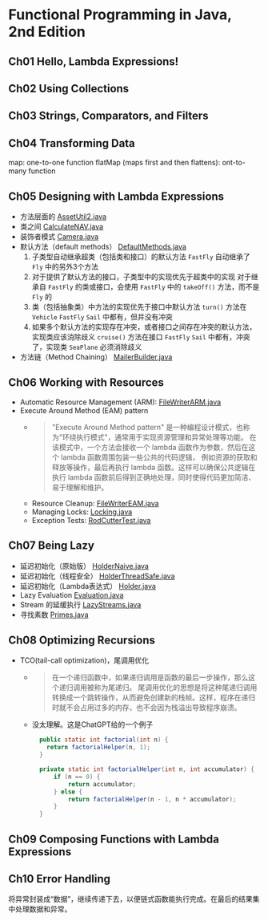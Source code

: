 # Functional Programming in Java, 2nd Edition

## Ch01 Hello, Lambda Expressions!

## Ch02 Using Collections

## Ch03 Strings, Comparators, and Filters

## Ch04 Transforming Data
map: one-to-one function
flatMap (maps first and then flattens): ont-to-many function


## Ch05 Designing with Lambda Expressions
- 方法层面的 [AssetUtil2.java](src/main/java/com/youngzy/book/fpij/ch05/AssetUtil2.java)
- 类之间 [CalculateNAV.java](src/main/java/com/youngzy/book/fpij/ch05/CalculateNAV.java)
- 装饰者模式 [Camera.java](src/main/java/com/youngzy/book/fpij/ch05/Camera.java)
- 默认方法（default methods） [DefaultMethods.java](src/main/java/com/youngzy/book/fpij/ch05/DefaultMethods.java)
  1. 子类型自动继承超类（包括类和接口）的默认方法
  `FastFly` 自动继承了 `Fly` 中的另外3个方法
  2. 对于提供了默认方法的接口，子类型中的实现优先于超类中的实现
  对于继承自 `FastFly` 的类或接口，会使用 `FastFly` 中的 `takeOff()` 方法，而不是 `Fly` 的
  3. 类（包括抽象类）中方法的实现优先于接口中默认方法
     `turn()` 方法在 `Vehicle` `FastFly` `Sail` 中都有，但并没有冲突
  4. 如果多个默认方法的实现存在冲突，或者接口之间存在冲突的默认方法，实现类应该消除歧义
     `cruise()` 方法在接口 `FastFly` `Sail` 中都有，冲突了，实现类 `SeaPlane` 必须消除歧义
- 方法链（Method Chaining） [MailerBuilder.java](src/main/java/com/youngzy/book/fpij/ch05/MailerBuilder.java)

## Ch06 Working with Resources
- Automatic Resource Management (ARM): [FileWriterARM.java](src/main/java/com/youngzy/book/fpij/ch06/FileWriterARM.java)
- Execute Around Method (EAM) pattern
  - > "Execute Around Method pattern" 是一种编程设计模式，也称为"环绕执行模式"，通常用于实现资源管理和异常处理等功能。
    > 在该模式中，一个方法会接收一个 lambda 函数作为参数，然后在这个 lambda 函数周围包装一些公共的代码逻辑，
    > 例如资源的获取和释放等操作，最后再执行 lambda 函数。这样可以确保公共逻辑在执行 lambda 函数前后得到正确地处理，同时使得代码更加简洁、易于理解和维护。
  - Resource Cleanup: [FileWriterEAM.java](src/main/java/com/youngzy/book/fpij/ch06/FileWriterEAM.java)
  - Managing Locks: [Locking.java](src/main/java/com/youngzy/book/fpij/ch06/Locking.java)
  - Exception Tests: [RodCutterTest.java](src/test/java/com/youngzy/book/fpij/ch06/RodCutterTest.java)

## Ch07 Being Lazy
- 延迟初始化（原始版） [HolderNaive.java](src/main/java/com/youngzy/book/fpij/ch07/HolderNaive.java)
- 延迟初始化（线程安全） [HolderThreadSafe.java](src/main/java/com/youngzy/book/fpij/ch07/HolderThreadSafe.java)
- 延迟初始化（Lambda表达式） [Holder.java](src/main/java/com/youngzy/book/fpij/ch07/Holder.java)
- Lazy Evaluation [Evaluation.java](src/main/java/com/youngzy/book/fpij/ch07/Evaluation.java)
- Stream 的延缓执行 [LazyStreams.java](src/main/java/com/youngzy/book/fpij/ch07/LazyStreams.java)
- 寻找素数 [Primes.java](src/main/java/com/youngzy/book/fpij/ch07/Primes.java)

## Ch08 Optimizing Recursions
- TCO(tail-call optimization)，尾调用优化
  - >在一个递归函数中，如果递归调用是函数的最后一步操作，那么这个递归调用被称为尾递归。
    > 尾调用优化的思想是将这种尾递归调用转换成一个跳转操作，从而避免创建新的栈帧。这样，程序在递归时就不会占用过多的内存，也不会因为栈溢出导致程序崩溃。
  - 没太理解。这是ChatGPT给的一个例子
    ```java
      public static int factorial(int n) {
        return factorialHelper(n, 1);
      }

      private static int factorialHelper(int n, int accumulator) {
          if (n == 0) {
              return accumulator;
          } else {
              return factorialHelper(n - 1, n * accumulator);
          }
      }
    ```

## Ch09 Composing Functions with Lambda Expressions

## Ch10 Error Handling
将异常封装成“数据”，继续传递下去，以便链式函数能执行完成。在最后的结果集中处理数据和异常。

